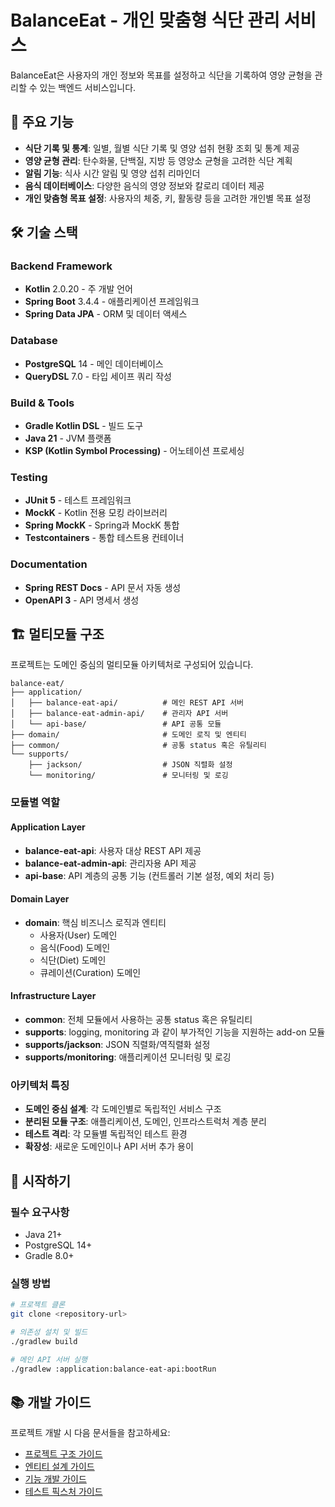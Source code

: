 # BalanceEat - 개인 맞춤형 식단 관리 서비스

BalanceEat은 사용자의 개인 정보와 목표를 설정하고 식단을 기록하여 영양 균형을 관리할 수 있는 백엔드 서비스입니다.

## 🎯 주요 기능

- **식단 기록 및 통계**: 일별, 월별 식단 기록 및 영양 섭취 현황 조회 및 통계 제공
- **영양 균형 관리**: 탄수화물, 단백질, 지방 등 영양소 균형을 고려한 식단 계획
- **알림 기능**: 식사 시간 알림 및 영양 섭취 리마인더
- **음식 데이터베이스**: 다양한 음식의 영양 정보와 칼로리 데이터 제공
- **개인 맞춤형 목표 설정**: 사용자의 체중, 키, 활동량 등을 고려한 개인별 목표 설정


## 🛠 기술 스택

### Backend Framework
- **Kotlin** 2.0.20 - 주 개발 언어
- **Spring Boot** 3.4.4 - 애플리케이션 프레임워크
- **Spring Data JPA** - ORM 및 데이터 액세스

### Database
- **PostgreSQL** 14 - 메인 데이터베이스
- **QueryDSL** 7.0 - 타입 세이프 쿼리 작성

### Build & Tools
- **Gradle Kotlin DSL** - 빌드 도구
- **Java 21** - JVM 플랫폼
- **KSP (Kotlin Symbol Processing)** - 어노테이션 프로세싱

### Testing
- **JUnit 5** - 테스트 프레임워크
- **MockK** - Kotlin 전용 모킹 라이브러리
- **Spring MockK** - Spring과 MockK 통합
- **Testcontainers** - 통합 테스트용 컨테이너

### Documentation
- **Spring REST Docs** - API 문서 자동 생성
- **OpenAPI 3** - API 명세서 생성

## 🏗 멀티모듈 구조

프로젝트는 도메인 중심의 멀티모듈 아키텍처로 구성되어 있습니다.

```
balance-eat/
├── application/
│   ├── balance-eat-api/          # 메인 REST API 서버
│   ├── balance-eat-admin-api/    # 관리자 API 서버
│   └── api-base/                 # API 공통 모듈
├── domain/                       # 도메인 로직 및 엔티티
├── common/                       # 공통 status 혹은 유틸리티
└── supports/
    ├── jackson/                  # JSON 직렬화 설정
    └── monitoring/               # 모니터링 및 로깅
```

### 모듈별 역할

#### Application Layer
- **balance-eat-api**: 사용자 대상 REST API 제공
- **balance-eat-admin-api**: 관리자용 API 제공
- **api-base**: API 계층의 공통 기능 (컨트롤러 기본 설정, 예외 처리 등)

#### Domain Layer
- **domain**: 핵심 비즈니스 로직과 엔티티
  - 사용자(User) 도메인
  - 음식(Food) 도메인
  - 식단(Diet) 도메인
  - 큐레이션(Curation) 도메인

#### Infrastructure Layer
- **common**: 전체 모듈에서 사용하는 공통 status 혹은 유틸리티
- **supports**: logging, monitoring 과 같이 부가적인 기능을 지원하는 add-on 모듈
- **supports/jackson**: JSON 직렬화/역직렬화 설정
- **supports/monitoring**: 애플리케이션 모니터링 및 로깅

### 아키텍처 특징

- **도메인 중심 설계**: 각 도메인별로 독립적인 서비스 구조
- **분리된 모듈 구조**: 애플리케이션, 도메인, 인프라스트럭처 계층 분리
- **테스트 격리**: 각 모듈별 독립적인 테스트 환경
- **확장성**: 새로운 도메인이나 API 서버 추가 용이

## 🚀 시작하기

### 필수 요구사항
- Java 21+
- PostgreSQL 14+
- Gradle 8.0+

### 실행 방법
```bash
# 프로젝트 클론
git clone <repository-url>

# 의존성 설치 및 빌드
./gradlew build

# 메인 API 서버 실행
./gradlew :application:balance-eat-api:bootRun
```

## 📚 개발 가이드

프로젝트 개발 시 다음 문서들을 참고하세요:

- [프로젝트 구조 가이드](claude/project-structure.md)
- [엔티티 설계 가이드](claude/entity-guidelines.md)
- [기능 개발 가이드](claude/feature-development-guide.md)
- [테스트 픽스처 가이드](claude/fixture-guidelines.md)
